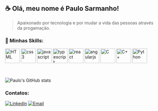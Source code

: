 ## :coffee: Olá, meu nome é <strong>Paulo Sarmanho!</strong>
> Apaixonado por tecnologia e por mudar a vida das pessoas através da progamação.

### 🚀 Minhas Skills:
<div style="display: inline_block">
<img align="center" alt="HTML" height="48" width="48" src="https://icongr.am/devicon/html5-original.svg?size=100&color=currentColor">
<img align="center" alt="css3" height="48" width="48" src="https://icongr.am/devicon/css3-original.svg?size=100&color=f5c211">
<img align="center" alt="javascript" height="48" width="48" src="https://icongr.am/devicon/javascript-original.svg?size=100&color=f5c211">
<img align="center" alt="typescript" height="48" width="48" src="https://icongr.am/devicon/typescript-original.svg?size=128&color=currentColor">
<img align="center" alt="react" height="48" width="48" src="https://icongr.am/devicon/react-original.svg?size=128&color=currentColor">
<img align="center" alt="angularjs" height="48" width="48" src="https://icongr.am/devicon/angularjs-original.svg?size=128&color=currentColor"> 
<img align="center" alt="C" height="48" width="48" src="https://icongr.am/devicon/c-original.svg?size=128&color=currentColor">
<img align="center" alt="C++" height="48" width="48" src="https://icongr.am/devicon/cplusplus-original.svg?size=128&color=currentColor">
<img align="center" alt="Python" height="48" width="48" src="https://icongr.am/devicon/python-original.svg?size=128&color=currentColor">
  
</div>

<br></br>
![Paulo's GitHub stats](https://github-readme-stats.vercel.app/api?username=PauloSarmanhoDev&show_icons=true&theme=algolia)


### Contatos:
[![Linkedin](https://img.shields.io/badge/LinkedIn-0077B5?style=for-the-badge&logo=linkedin&logoColor=white)](https://www.linkedin.com/in/paulo-de-tarso-sarmanho/)
[![Email](https://img.shields.io/badge/Microsoft_Outlook-0078D4?style=for-the-badge&logo=microsoft-outlook&logoColor=white)](https://www.linkedin.com/in/paulo-de-tarso-sarmanho/)






<!--
**PauloSarmanhoDev/PauloSarmanhoDev** is a ✨ _special_ ✨ repository because its `README.md` (this file) appears on your GitHub profile.

Here are some ideas to get you started:

- 🔭 I’m currently working on ...
- 🌱 I’m currently learning ...
- 👯 I’m looking to collaborate on ...
- 🤔 I’m looking for help with ...
- 💬 Ask me about ...
- 📫 How to reach me: ...
- 😄 Pronouns: ...
- ⚡ Fun fact: ...
-->
